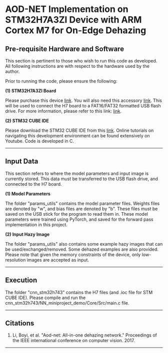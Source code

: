 # AOD-NET Implementation on STM32H7A3ZI Device with ARM Cortex M7 for On-Edge Dehazing

## Pre-requisite Hardware and Software

This section is pertinent to those who wish to run this code as developed. All following instructions are with respect to the hardware used by the author.

Prior to running the code, please ensure the following:

**(1) STM32H7A3ZI Board**

Please purchase this device [link](https://www.digikey.com/en/products/detail/stmicroelectronics/NUCLEO-H7A3ZI-Q/11482046?utm_adgroup=Development%20Boards&utm_source=google&utm_medium=cpc&utm_campaign=Shopping_Supplier_STMicroelectronics&utm_term=&utm_content=Development%20Boards&gclid=Cj0KCQiA-JacBhC0ARIsAIxybyP9ds1XaQUW7-VtyM6IGYFvDMUw74OGF8q3dF9nxzdbEpTB_WSNzFgaAhsYEALw_wcB). You will also need this accessory [link](https://www.digikey.com/en/products/detail/qualtek/3021068-005M/7795318?utm_adgroup=General&utm_source=google&utm_medium=cpc&utm_campaign=PMax:%20Smart%20Shopping_Product_Zombie%20SKUS&utm_term=&utm_content=General&gclid=Cj0KCQiA-JacBhC0ARIsAIxybyNuusVeKMVQtjKPbJSuCVmrpD4DRD3faZ6MqFYGgzXAtC_C6mL-hnMaAgLfEALw_wcB). This will be used to connect the H7 board to a FAT16/FAT32 formatted USB flash drive. For more information, please refer to this link: [link](https://ccm.net/computing/hardware/847-how-to-format-a-usb-flash-drive/).

**(2) STM32 CUBE IDE**

Please download the STM32 CUBE IDE from this [link](https://www.st.com/en/development-tools/stm32cubeide.html). Online tutorials on navigating this development environment can be found extensively on Youtube. Code is developed in C.

<hr /> 

## Input Data

This section refers to where the model parameters and input image is currently stored. This data must be transferred to the USB flash drive, and connected to the H7 board.

**(1) Model Parameters**

The folder "params_utils" contains the model parameter files. Weights files are denoted by "w", and bias files are denoted by "b". These files must be saved on the USB stick for the program to read them in. These model parameters were trained using PyTorch, and saved for the forward pass implementation in this project.

**(2) Input Hazy Image**

The folder "params_utils" also contains some example hazy images that can be used/exchanged/removed. Some dehazed examples are also provided. Please note that given the memory constraints of the device, only low-resolution images are accepted as input.

<hr /> 

## Execution

The folder "cnn_stm32h743" contains the H7 files (and .ioc file for STM CUBE IDE). Please compile and run the cnn_stm32h743/NN_miniproject_demo/Core/Src/main.c file.

<hr/>

## Citations

1) Li, Boyi, et al. "Aod-net: All-in-one dehazing network." Proceedings of the IEEE international conference on computer vision. 2017.

<hr />
